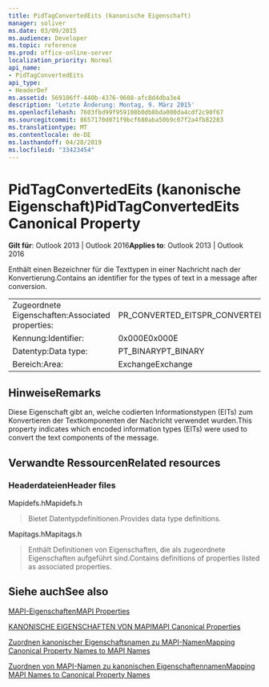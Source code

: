 ```yaml
---
title: PidTagConvertedEits (kanonische Eigenschaft)
manager: soliver
ms.date: 03/09/2015
ms.audience: Developer
ms.topic: reference
ms.prod: office-online-server
localization_priority: Normal
api_name:
- PidTagConvertedEits
api_type:
- HeaderDef
ms.assetid: 569106ff-440b-4376-9608-afc8d4dba3e4
description: 'Letzte Änderung: Montag, 9. März 2015'
ms.openlocfilehash: 7603fbd99f959108b0db8bda000da4cdf2c90f67
ms.sourcegitcommit: 8657170d071f9bcf680aba50b9c07f2a4fb82283
ms.translationtype: MT
ms.contentlocale: de-DE
ms.lasthandoff: 04/28/2019
ms.locfileid: "33423454"
---
```

# <a name="pidtagconvertedeits-canonical-property"></a><span data-ttu-id="f0dfb-103">PidTagConvertedEits (kanonische Eigenschaft)</span><span class="sxs-lookup"><span data-stu-id="f0dfb-103">PidTagConvertedEits Canonical Property</span></span>

  
  
<span data-ttu-id="f0dfb-104">**Gilt für**: Outlook 2013 | Outlook 2016</span><span class="sxs-lookup"><span data-stu-id="f0dfb-104">**Applies to**: Outlook 2013 | Outlook 2016</span></span> 
  
<span data-ttu-id="f0dfb-105">Enthält einen Bezeichner für die Texttypen in einer Nachricht nach der Konvertierung.</span><span class="sxs-lookup"><span data-stu-id="f0dfb-105">Contains an identifier for the types of text in a message after conversion.</span></span>
  
|||
|:-----|:-----|
|<span data-ttu-id="f0dfb-106">Zugeordnete Eigenschaften:</span><span class="sxs-lookup"><span data-stu-id="f0dfb-106">Associated properties:</span></span>  <br/> |<span data-ttu-id="f0dfb-107">PR_CONVERTED_EITS</span><span class="sxs-lookup"><span data-stu-id="f0dfb-107">PR_CONVERTED_EITS</span></span>  <br/> |
|<span data-ttu-id="f0dfb-108">Kennung:</span><span class="sxs-lookup"><span data-stu-id="f0dfb-108">Identifier:</span></span>  <br/> |<span data-ttu-id="f0dfb-109">0x000E</span><span class="sxs-lookup"><span data-stu-id="f0dfb-109">0x000E</span></span>  <br/> |
|<span data-ttu-id="f0dfb-110">Datentyp:</span><span class="sxs-lookup"><span data-stu-id="f0dfb-110">Data type:</span></span>  <br/> |<span data-ttu-id="f0dfb-111">PT_BINARY</span><span class="sxs-lookup"><span data-stu-id="f0dfb-111">PT_BINARY</span></span>  <br/> |
|<span data-ttu-id="f0dfb-112">Bereich:</span><span class="sxs-lookup"><span data-stu-id="f0dfb-112">Area:</span></span>  <br/> |<span data-ttu-id="f0dfb-113">Exchange</span><span class="sxs-lookup"><span data-stu-id="f0dfb-113">Exchange</span></span>  <br/> |
   
## <a name="remarks"></a><span data-ttu-id="f0dfb-114">Hinweise</span><span class="sxs-lookup"><span data-stu-id="f0dfb-114">Remarks</span></span>

<span data-ttu-id="f0dfb-115">Diese Eigenschaft gibt an, welche codierten Informationstypen (EITs) zum Konvertieren der Textkomponenten der Nachricht verwendet wurden.</span><span class="sxs-lookup"><span data-stu-id="f0dfb-115">This property indicates which encoded information types (EITs) were used to convert the text components of the message.</span></span>
  
## <a name="related-resources"></a><span data-ttu-id="f0dfb-116">Verwandte Ressourcen</span><span class="sxs-lookup"><span data-stu-id="f0dfb-116">Related resources</span></span>

### <a name="header-files"></a><span data-ttu-id="f0dfb-117">Headerdateien</span><span class="sxs-lookup"><span data-stu-id="f0dfb-117">Header files</span></span>

<span data-ttu-id="f0dfb-118">Mapidefs.h</span><span class="sxs-lookup"><span data-stu-id="f0dfb-118">Mapidefs.h</span></span>
  
> <span data-ttu-id="f0dfb-119">Bietet Datentypdefinitionen.</span><span class="sxs-lookup"><span data-stu-id="f0dfb-119">Provides data type definitions.</span></span>
    
<span data-ttu-id="f0dfb-120">Mapitags.h</span><span class="sxs-lookup"><span data-stu-id="f0dfb-120">Mapitags.h</span></span>
  
> <span data-ttu-id="f0dfb-121">Enthält Definitionen von Eigenschaften, die als zugeordnete Eigenschaften aufgeführt sind.</span><span class="sxs-lookup"><span data-stu-id="f0dfb-121">Contains definitions of properties listed as associated properties.</span></span>
    
## <a name="see-also"></a><span data-ttu-id="f0dfb-122">Siehe auch</span><span class="sxs-lookup"><span data-stu-id="f0dfb-122">See also</span></span>



[<span data-ttu-id="f0dfb-123">MAPI-Eigenschaften</span><span class="sxs-lookup"><span data-stu-id="f0dfb-123">MAPI Properties</span></span>](mapi-properties.md)
  
[<span data-ttu-id="f0dfb-124">KANONISCHE EIGENSCHAFTEN VON MAPI</span><span class="sxs-lookup"><span data-stu-id="f0dfb-124">MAPI Canonical Properties</span></span>](mapi-canonical-properties.md)
  
[<span data-ttu-id="f0dfb-125">Zuordnen kanonischer Eigenschaftsnamen zu MAPI-Namen</span><span class="sxs-lookup"><span data-stu-id="f0dfb-125">Mapping Canonical Property Names to MAPI Names</span></span>](mapping-canonical-property-names-to-mapi-names.md)
  
[<span data-ttu-id="f0dfb-126">Zuordnen von MAPI-Namen zu kanonischen Eigenschaftennamen</span><span class="sxs-lookup"><span data-stu-id="f0dfb-126">Mapping MAPI Names to Canonical Property Names</span></span>](mapping-mapi-names-to-canonical-property-names.md)

